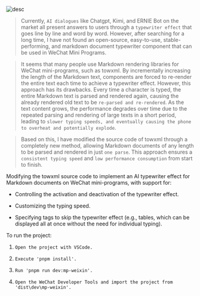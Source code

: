 ![desc](towxm_typer.gif)

> Currently, `AI dialogues` like Chatgpt, Kimi, and ERNIE Bot on the market all present answers to users through a `typewriter effect` that goes line by line and word by word. However, after searching for a long time, I have not found an open-source, easy-to-use, stable-performing, and markdown document typewriter component that can be used in WeChat Mini Programs.

> It seems that many people use Markdown rendering libraries for WeChat mini-programs, such as towxml. By incrementally increasing the length of the Markdown text, components are forced to re-render the entire text each time to achieve a typewriter effect. However, this approach has its drawbacks. Every time a character is typed, the entire Markdown text is parsed and rendered again, causing the already rendered old text to be `re-parsed and re-rendered`. As the text content grows, the performance degrades over time due to the repeated parsing and rendering of large texts in a short period, leading to `slower typing speeds, and eventually causing the phone to overheat and potentially explode`.


> Based on this, I have modified the source code of towxml through a completely new method, allowing Markdown documents of any length to be parsed and rendered in just `one parse`. This approach ensures a `consistent typing speed` and `low performance consumption` from start to finish.


Modifying the towxml source code to implement an AI typewriter effect for Markdown documents on WeChat mini-programs, with support for:

* Controlling the activation and deactivation of the typewriter effect.

* Customizing the typing speed.

* Specifying tags to skip the typewriter effect (e.g., tables, which can be displayed all at once without the need for individual typing).

To run the project:

1. `Open the project with VSCode.`

2. `Execute 'pnpm install'.`

3. `Run 'pnpm run dev:mp-weixin'.`

4. `Open the WeChat Developer Tools and import the project from 'dist\dev\mp-weixin'.`



